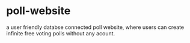 # poll-website


a user friendly databse connected poll website, where users can create infinite free voting polls without any acount.
